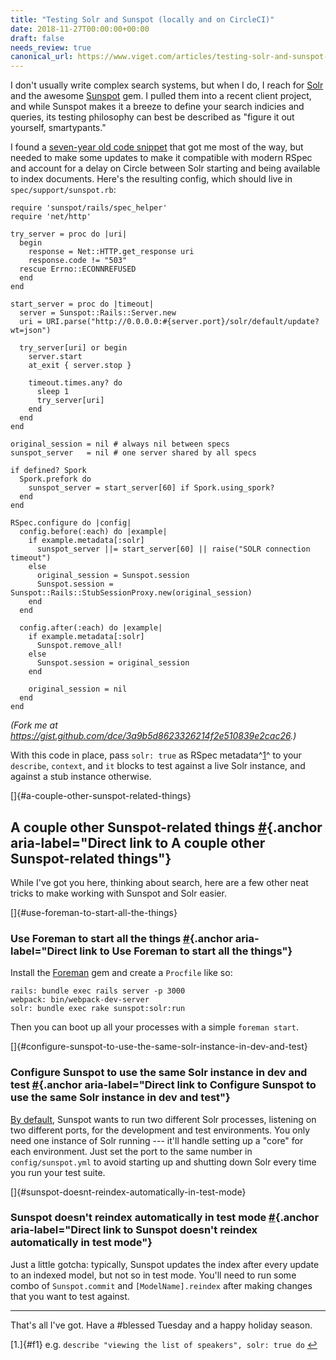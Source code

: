 ```yaml
---
title: "Testing Solr and Sunspot (locally and on CircleCI)"
date: 2018-11-27T00:00:00+00:00
draft: false
needs_review: true
canonical_url: https://www.viget.com/articles/testing-solr-and-sunspot-locally-and-on-circleci/
---
```


I don\'t usually write complex search systems, but when I do, I reach
for [Solr](http://lucene.apache.org/solr/) and the awesome
[Sunspot](http://sunspot.github.io/) gem. I pulled them into a recent
client project, and while Sunspot makes it a breeze to define your
search indicies and queries, its testing philosophy can best be
described as \"figure it out yourself, smartypants.\"

I found a [seven-year old code
snippet](https://dzone.com/articles/install-and-test-solrsunspot) that
got me most of the way, but needed to make some updates to make it
compatible with modern RSpec and account for a delay on Circle between
Solr starting and being available to index documents. Here\'s the
resulting config, which should live in `spec/support/sunspot.rb`:

``` {.code-block .line-numbers}
require 'sunspot/rails/spec_helper'
require 'net/http'

try_server = proc do |uri|
  begin
    response = Net::HTTP.get_response uri
    response.code != "503"
  rescue Errno::ECONNREFUSED
  end
end

start_server = proc do |timeout|
  server = Sunspot::Rails::Server.new
  uri = URI.parse("http://0.0.0.0:#{server.port}/solr/default/update?wt=json")

  try_server[uri] or begin
    server.start
    at_exit { server.stop }

    timeout.times.any? do
      sleep 1
      try_server[uri]
    end
  end
end

original_session = nil # always nil between specs
sunspot_server   = nil # one server shared by all specs

if defined? Spork
  Spork.prefork do
    sunspot_server = start_server[60] if Spork.using_spork?
  end
end

RSpec.configure do |config|
  config.before(:each) do |example|
    if example.metadata[:solr]
      sunspot_server ||= start_server[60] || raise("SOLR connection timeout")
    else
      original_session = Sunspot.session
      Sunspot.session = Sunspot::Rails::StubSessionProxy.new(original_session)
    end
  end

  config.after(:each) do |example|
    if example.metadata[:solr]
      Sunspot.remove_all!
    else
      Sunspot.session = original_session
    end

    original_session = nil
  end
end
```

*(Fork me at
<https://gist.github.com/dce/3a9b5d8623326214f2e510839e2cac26>.)*

With this code in place, pass `solr: true` as RSpec metadata^[1](#f1)^
to your `describe`, `context`, and `it` blocks to test against a live
Solr instance, and against a stub instance otherwise.

[]{#a-couple-other-sunspot-related-things}

## A couple other Sunspot-related things [\#](#a-couple-other-sunspot-related-things "Direct link to A couple other Sunspot-related things"){.anchor aria-label="Direct link to A couple other Sunspot-related things"}

While I\'ve got you here, thinking about search, here are a few other
neat tricks to make working with Sunspot and Solr easier.

[]{#use-foreman-to-start-all-the-things}

### Use Foreman to start all the things [\#](#use-foreman-to-start-all-the-things "Direct link to Use Foreman to start all the things"){.anchor aria-label="Direct link to Use Foreman to start all the things"}

Install the [Foreman](http://ddollar.github.io/foreman/) gem and create
a `Procfile` like so:

    rails: bundle exec rails server -p 3000
    webpack: bin/webpack-dev-server
    solr: bundle exec rake sunspot:solr:run

Then you can boot up all your processes with a simple `foreman start`.

[]{#configure-sunspot-to-use-the-same-solr-instance-in-dev-and-test}

### Configure Sunspot to use the same Solr instance in dev and test [\#](#configure-sunspot-to-use-the-same-solr-instance-in-dev-and-test "Direct link to Configure Sunspot to use the same Solr instance in dev and test"){.anchor aria-label="Direct link to Configure Sunspot to use the same Solr instance in dev and test"}

[By
default](https://github.com/sunspot/sunspot/blob/3328212da79178319e98699d408f14513855d3c0/sunspot_rails/lib/generators/sunspot_rails/install/templates/config/sunspot.yml),
Sunspot wants to run two different Solr processes, listening on two
different ports, for the development and test environments. You only
need one instance of Solr running --- it\'ll handle setting up a
\"core\" for each environment. Just set the port to the same number in
`config/sunspot.yml` to avoid starting up and shutting down Solr every
time you run your test suite.

[]{#sunspot-doesnt-reindex-automatically-in-test-mode}

### Sunspot doesn\'t reindex automatically in test mode [\#](#sunspot-doesnt-reindex-automatically-in-test-mode "Direct link to Sunspot doesn't reindex automatically in test mode"){.anchor aria-label="Direct link to Sunspot doesn't reindex automatically in test mode"}

Just a little gotcha: typically, Sunspot updates the index after every
update to an indexed model, but not so in test mode. You\'ll need to run
some combo of `Sunspot.commit` and `[ModelName].reindex` after making
changes that you want to test against.

------------------------------------------------------------------------

That\'s all I\'ve got. Have a #blessed Tuesday and a happy holiday
season.

[1.]{#f1} e.g. `describe "viewing the list of speakers", solr: true do`
[↩](#a1)
